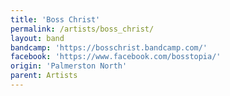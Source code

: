 ```yaml
---
title: 'Boss Christ'
permalink: /artists/boss_christ/
layout: band
bandcamp: 'https://bosschrist.bandcamp.com/'
facebook: 'https://www.facebook.com/bosstopia/'
origin: 'Palmerston North'
parent: Artists
---
```

